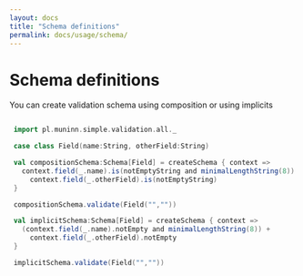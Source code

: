 ```yaml
---
layout: docs
title: "Schema definitions"
permalink: docs/usage/schema/
---
```

# Schema definitions

You can create validation schema using composition or using implicits
```scala mdoc

 import pl.muninn.simple.validation.all._

 case class Field(name:String, otherField:String)

 val compositionSchema:Schema[Field] = createSchema { context =>
   context.field(_.name).is(notEmptyString and minimalLengthString(8)) +
     context.field(_.otherField).is(notEmptyString)
 }

 compositionSchema.validate(Field("",""))

 val implicitSchema:Schema[Field] = createSchema { context =>
   (context.field(_.name).notEmpty and minimalLengthString(8)) +
     context.field(_.otherField).notEmpty
 }

 implicitSchema.validate(Field("",""))


```
